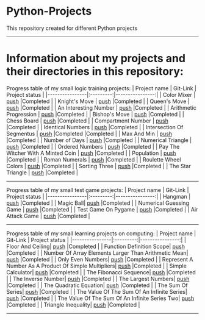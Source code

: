 # Python-Projects
This repository created for different Python projects
____
# Information about my projects and their directories in this repository:

Progress table of my small logic training projects:
| Project name | Git-Link | Project status |
|----------------|:---------:|----------------:|
| Color Mixer | [push](https://github.com/xmzboy/Python-Projects/tree/main/logical_tasks/color_mixer) |Completed |
| Knight's Move | [push](https://github.com/xmzboy/Python-Projects/tree/main/logical_tasks/knight_move) |Completed |
| Queen's Move | [push](https://github.com/xmzboy/Python-Projects/tree/main/logical_tasks/queen_move) |Completed |
| An Interesting Number | [push](https://github.com/xmzboy/Python-Projects/tree/main/logical_tasks/an_interesting_number) |Completed |
| Arithmetic Progression | [push](https://github.com/xmzboy/Python-Projects/tree/main/logical_tasks/arithmetic_progression) |Completed |
| Bishop's Move | [push](https://github.com/xmzboy/Python-Projects/tree/main/logical_tasks/bishop_move) |Completed |
| Chess Board | [push](https://github.com/xmzboy/Python-Projects/tree/main/logical_tasks/chess_board) |Completed |
| Compartment Number | [push](https://github.com/xmzboy/Python-Projects/tree/main/logical_tasks/compartment_number) |Completed |
| Identical Numbers | [push](https://github.com/xmzboy/Python-Projects/tree/main/logical_tasks/identical_numbers) |Completed |
| Intersection Of Segmentus | [push](https://github.com/xmzboy/Python-Projects/tree/main/logical_tasks/intersection_of_segments) |Completed |Completed |
| Max And Min | [push](https://github.com/xmzboy/Python-Projects/tree/main/logical_tasks/max_and_min) |Completed |
| Number of Days | [push](https://github.com/xmzboy/Python-Projects/tree/main/logical_tasks/number_of_days) |Completed |
| Numerical Triangle | [push](https://github.com/xmzboy/Python-Projects/tree/main/logical_tasks/numerical_triangle) |Completed |
| Ordered Numbers | [push](https://github.com/xmzboy/Python-Projects/tree/main/logical_tasks/ordered_numbers) |Completed |
| Pay The Witcher With A Minted Coin | [push](https://github.com/xmzboy/Python-Projects/tree/main/logical_tasks/pay_the_witcher_with_a_minted_сoin) |Completed |
| Population | [push](https://github.com/xmzboy/Python-Projects/tree/main/logical_tasks/population) |Completed |
| Roman Numerals | [push](https://github.com/xmzboy/Python-Projects/tree/main/logical_tasks/roman_numerals) |Completed |
| Roulette Wheel Colors | [push](https://github.com/xmzboy/Python-Projects/tree/main/logical_tasks/roulette_wheel_colors) |Completed |
| Sorting Three | [push](https://github.com/xmzboy/Python-Projects/tree/main/logical_tasks/sorting_three) |Completed |
| The Star Triangle | [push](https://github.com/xmzboy/Python-Projects/tree/main/logical_tasks/the_star_triangle) |Completed |
____

Progress table of my small test game projects:
| Project name | Git-Link | Project status |
|----------------|:---------:|----------------:|
| Hangman | [push](https://github.com/xmzboy/Python-Projects/tree/main/minigames/hangman) |Completed | 
| Magic Ball| [push](https://github.com/xmzboy/Python-Projects/tree/main/minigames/magic_ball) |Completed |
| Numerical Guessing Game | [push](https://github.com/xmzboy/Python-Projects/tree/main/minigames/numerical_guessing_game) |Completed | 
| Test Game On Pygame | [push](https://github.com/xmzboy/Python-Projects/tree/main/minigames/a_little_game_on_pygame) |Completed |
| Air Attack Game | [push](https://github.com/xmzboy/Python-Projects/tree/main/minigames/game_air_attack) |Completed |
____

Progress table of my small learning projects on computing:
| Project name | Git-Link | Project status |
|----------------|:---------:|----------------:|
| Floor And Ceiling| [push](https://github.com/xmzboy/Python-Projects/tree/main/simple_calculation/floor_and_ceiling) |Completed |
| Function Definition Scope| [push](https://github.com/xmzboy/Python-Projects/tree/main/simple_calculation/function_definition_scope) |Completed |
| Number Of Array Elements Larger Than Arithmetic Mean| [push](https://github.com/xmzboy/Python-Projects/tree/main/simple_calculation/number_of_array_elements_larger_than_arithmetic_mean) |Completed |
| Only Even Numbers| [push](https://github.com/xmzboy/Python-Projects/tree/main/simple_calculation/only_even_numbers) |Completed |
| Represent A Number As A Product Of Simple Multipliers| [push](https://github.com/xmzboy/Python-Projects/tree/main/simple_calculation/represent_a_number_as_a_product_of_simple_multipliers) |Completed |
| Simple Calculator| [push](https://github.com/xmzboy/Python-Projects/tree/main/simple_calculation/simple_calculator) |Completed |
| The Fibonacci Sequence| [push](https://github.com/xmzboy/Python-Projects/tree/main/simple_calculation/the_fibonacci_sequence) |Completed |
| The Inverse Number| [push](https://github.com/xmzboy/Python-Projects/tree/main/simple_calculation/the_inverse_number) |Completed |
| The Largest Numbers| [push](https://github.com/xmzboy/Python-Projects/tree/main/simple_calculation/the_largest_numbers) |Completed |
| The Quadratic Equation| [push](https://github.com/xmzboy/Python-Projects/tree/main/simple_calculation/the_quadratic_equation) |Completed |
| The Sum Of Series| [push](https://github.com/xmzboy/Python-Projects/tree/main/simple_calculation/the_sum_of_series) |Completed |
| The Value Of The Sum Of An Infinite Series| [push](https://github.com/xmzboy/Python-Projects/tree/main/simple_calculation/the_value_of_the_sum_of_an_infinite_series) |Completed |
| The Value Of The Sum Of An Infinite Series Two| [push](https://github.com/xmzboy/Python-Projects/tree/main/simple_calculation/the_value_of_the_sum_of_an_infinite_series_1) |Completed |
| Triangle Inequality| [push](https://github.com/xmzboy/Python-Projects/tree/main/simple_calculation/triangle_inequality) |Completed |
____

